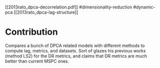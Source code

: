 [[2013rato_dpca-decorrelation.pdf]]
#dimensionality-reduction #dynamic-pca
[[2013rato_dpca-lag-structure]]

# Contribution 

   Compares a bunch of DPCA related models with different methods to compute lag, metrics, and datasets. Sort of glazes his previous works (method LS2) for the DR metrics, and claims that DR metrics are much better than current MSPC ones. 
